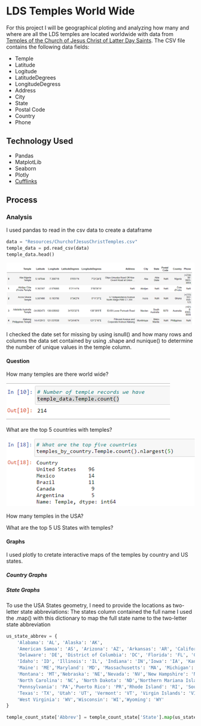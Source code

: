 # LDS Temples World Wide
For this project I will be geographical ploting and  analyzing how many and where are all the LDS temples are located worldwide with data from [Temples of the Church of Jesus Christ of Latter Day Saints](https://churchofjesuschristtemples.org/maps/downloads/). The CSV file contains the following data fields:

* Temple
* Latitude
* Logitude
* LatitudeDegrees
* LongitudeDegress
* Address
* City
* State 
* Postal Code
* Country
* Phone

## Technology Used
* Pandas
* MatplotLib
* Seaborn
* Plotly
* [Cufflinks](https://github.com/santosjorge/cufflinks)

## Process
### Analysis

I used pandas to read in the csv data to create a dataframe

```python
data = "Resources/ChurchofJesusChristTemples.csv"
temple_data = pd.read_csv(data)
temple_data.head()
```

![dataframe](images/dataframe.PNG)

I checked the date set for missing by using isnull() and  how many rows and columns the data set contained by using .shape and nunique() to determine the number of unique values in the temple column. 

#### Question
How many temples are there world wide?

![dataframe](images/NoOfTemples.PNG)

What are the top 5 countries with temples?

![dataframe](images/Top5Countries.PNG)


How many temples in the USA?


What are the top 5 US States with temples?


#### Graphs
I used plotly to cretate interactive maps of the temples by country and US states. 


##### Country Graphs


##### State Graphs
To use the USA States geometry, I need to  provide the  locations as two-letter state abbreviations: The states column contained the full name I used the .map() with this dictionary to map the full state name to the two-letter state abbreviation
```python
us_state_abbrev = {
    'Alabama': 'AL', 'Alaska': 'AK',
    'American Samoa': 'AS', 'Arizona': 'AZ', 'Arkansas': 'AR', 'California': 'CA', 'Colorado': 'CO', 'Connecticut': 'CT', 
    'Delaware': 'DE', 'District of Columbia': 'DC', 'Florida': 'FL', 'Georgia': 'GA', 'Guam': 'GU', 'Hawaii': 'HI',
    'Idaho': 'ID', 'Illinois': 'IL', 'Indiana': 'IN','Iowa': 'IA', 'Kansas': 'KS', 'Kentucky': 'KY','Louisiana': 'LA',
    'Maine': 'ME','Maryland': 'MD', 'Massachusetts': 'MA', 'Michigan': 'MI', 'Minnesota': 'MN', 'Mississippi': 'MS','Missouri': 'MO',
    'Montana': 'MT','Nebraska': 'NE','Nevada': 'NV','New Hampshire': 'NH','New Jersey': 'NJ','New Mexico': 'NM','New York': 'NY',
    'North Carolina': 'NC', 'North Dakota': 'ND','Northern Mariana Islands':'MP','Ohio': 'OH', 'Oklahoma': 'OK','Oregon': 'OR',
    'Pennsylvania': 'PA','Puerto Rico': 'PR','Rhode Island': 'RI', 'South Carolina': 'SC','South Dakota': 'SD','Tennessee': 'TN',
    'Texas': 'TX', 'Utah': 'UT', 'Vermont': 'VT', 'Virgin Islands': 'VI','Virginia': 'VA', 'Washington': 'WA',
    'West Virginia': 'WV','Wisconsin': 'WI','Wyoming': 'WY'
}
```
```python
temple_count_state['Abbrev'] = temple_count_state['State'].map(us_state_abbrev)
```








